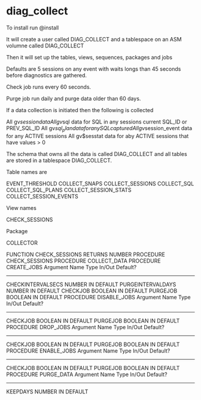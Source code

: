 # diag_collect

To install run @install 

It will create a user called DIAG_COLLECT 
and a tablespace on an ASM volumne called DIAG_COLLECT

Then it will set up the tables, views, sequences, packages and jobs

Defaults are 5 sessions on any event with waits longs than 45 seconds before diagnostics are gathered.

Check job runs every 60 seconds.

Purge job run daily and purge data older than 60 days.

If a data collection is initiated then the following is collected

All gv$session data
All gv$sql data for SQL in any sessions current SQL_ID or PREV_SQL_ID
All gv$sql_plan data for any SQL captured
All gv$session_event data for any ACTIVE sessions
All gv$sesstat data for aby ACTIVE sessions that have values > 0

The schema that owns all the data is called DIAG_COLLECT and all tables are stored in a tablespace DIAG_COLLECT.

Table names are

EVENT_THRESHOLD
COLLECT_SNAPS
COLLECT_SESSIONS
COLLECT_SQL
COLLECT_SQL_PLANS
COLLECT_SESSION_STATS
COLLECT_SESSION_EVENTS

View names

CHECK_SESSIONS

Package

COLLECTOR

FUNCTION CHECK_SESSIONS RETURNS NUMBER
PROCEDURE CHECK_SESSIONS
PROCEDURE COLLECT_DATA
PROCEDURE CREATE_JOBS
Argument Name Type In/Out Default?
------------------------------ ----------------------- ------ --------
CHECKINTERVALSECS NUMBER IN DEFAULT
PURGEINTERVALDAYS NUMBER IN DEFAULT
CHECKJOB BOOLEAN IN DEFAULT
PURGEJOB BOOLEAN IN DEFAULT
PROCEDURE DISABLE_JOBS
Argument Name Type In/Out Default?
------------------------------ ----------------------- ------ --------
CHECKJOB BOOLEAN IN DEFAULT
PURGEJOB BOOLEAN IN DEFAULT
PROCEDURE DROP_JOBS
Argument Name Type In/Out Default?
------------------------------ ----------------------- ------ --------
CHECKJOB BOOLEAN IN DEFAULT
PURGEJOB BOOLEAN IN DEFAULT
PROCEDURE ENABLE_JOBS
Argument Name Type In/Out Default?
------------------------------ ----------------------- ------ --------
CHECKJOB BOOLEAN IN DEFAULT
PURGEJOB BOOLEAN IN DEFAULT
PROCEDURE PURGE_DATA
Argument Name Type In/Out Default?
------------------------------ ----------------------- ------ --------
KEEPDAYS NUMBER IN DEFAULT
